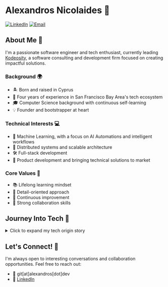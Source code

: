 # Alexandros Nicolaides 👋

[![LinkedIn](https://img.shields.io/badge/LinkedIn-0077B5?style=for-the-badge&logo=linkedin&logoColor=white)](https://www.linkedin.com/in/alexandros-nicolaides/)
[![Email](https://img.shields.io/badge/Email-D14836?style=for-the-badge&logo=gmail&logoColor=white)](mailto:git@alexandros.dev)

## About Me 🚀

I'm a passionate software engineer and tech enthusiast, currently leading [Kodeosity](https://kodeosity.com/?source=github-profile), a software consulting and development firm focused on creating impactful solutions.

### Background 🌍
- 🏝️ Born and raised in Cyprus
- 🌉 Four years of experience in San Francisco Bay Area's tech ecosystem
- 🎓 Computer Science background with continuous self-learning
- 💡 Founder and bootstrapper at heart

### Technical Interests 💻
- 🤖 Machine Learning, with a focus on AI Automations and intelligent workflows
- 🚀 Distributed systems and scalable architecture
- 🛠️ Full-stack development
- 💼 Product development and bringing technical solutions to market

### Core Values 🎯
- 📚 Lifelong learning mindset
- 🎯 Detail-oriented approach
- 💪 Continuous improvement
- 🤝 Strong collaboration skills

## Journey Into Tech 🌟
<details>
<summary>Click to expand my tech origin story</summary>

### Early Beginnings 🌱
My fascination with technology began at age 7 when I discovered Nokia's infrared data transfer capabilities. What started as childlike wonder watching files move invisibly between devices evolved into a deeper curiosity about digital communication.

### Web Development Foundations 💻
By age 11, I had built my first website on Freewebs, teaching myself HTML and CSS through experimentation. This initial taste of creation—seeing my code transform into something visible and functional—sparked a passion that continues today.

### Software Exploration 🛠️
In my early teens, I taught myself PHP and database management, building and maintaining my own forum from scratch. These projects weren't just websites; they were laboratories where I developed critical thinking and problem-solving skills through countless hours of coding, debugging, and optimization.

### Hardware & Communications 📡
At 16, I expanded beyond software by designing and installing a 4.2-meter satellite dish. This project bridged theoretical knowledge with hands-on implementation, teaching me about signal processing while developing project management skills that would prove invaluable later.

### Forging My Path 🎯
Despite coming from a family of medical professionals, I deliberately chose technology as my career path. This decision wasn't rebellion but recognition of where my true passions lay—in building digital solutions and pushing the boundaries of what's possible through code.

### Inspirations 💭
My approach has been shaped by tech visionaries like Steve Jobs (innovation), Steve Wozniak (engineering excellence), and Linus Torvalds (open source philosophy). Their examples taught me that technology isn't just about functionality—it's about impact, elegance, and democratizing access to powerful tools.
</details>

## Let's Connect! 🤝

I'm always open to interesting conversations and collaboration opportunities. Feel free to reach out:

- 📧 git[at]alexandros[dot]dev
- 💼 [LinkedIn](https://www.linkedin.com/in/alexandros-nicolaides/)
